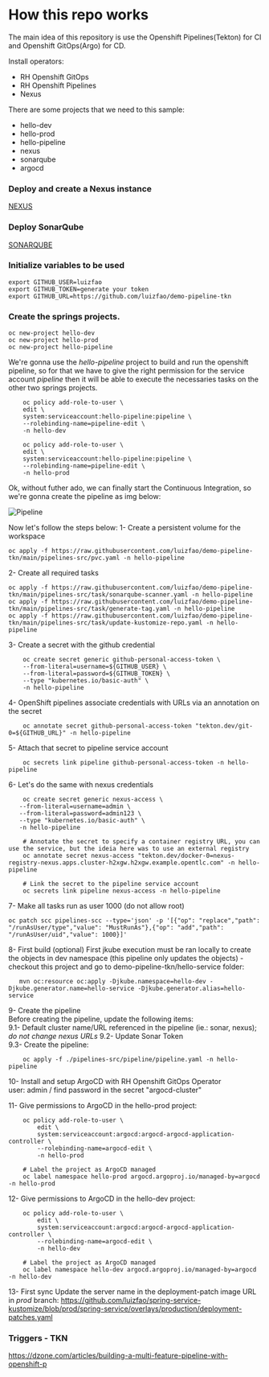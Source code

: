 # How this repo works
The main idea of this repository is use the Openshift Pipelines(Tekton) for CI and Openshift GitOps(Argo) for CD.

Install operators:
- RH Openshift GitOps
- RH Openshift Pipelines
- Nexus

There are some projects that we need to this sample:
- hello-dev
- hello-prod
- hello-pipeline
- nexus
- sonarqube
- argocd

### Deploy and create a Nexus instance
[NEXUS](https://github.com/luizfao/demo-pipeline-tkn/blob/main/nexus/README.md)


### Deploy SonarQube
[SONARQUBE](https://github.com/luizfao/demo-pipeline-tkn/blob/main/sonarqube/sonarqube.adoc)


### Initialize variables to be used
```shell
export GITHUB_USER=luizfao
export GITHUB_TOKEN=generate your token
export GITHUB_URL=https://github.com/luizfao/demo-pipeline-tkn
```

### Create the springs projects.
```shell
oc new-project hello-dev
oc new-project hello-prod
oc new-project hello-pipeline
```

We're gonna use the *hello-pipeline* project to build and run the openshift pipeline, so for that we have to give the right permission for the service account *pipeline* then it will be able to execute the necessaries tasks on the other two springs projects.

```shell
    oc policy add-role-to-user \
    edit \
    system:serviceaccount:hello-pipeline:pipeline \
    --rolebinding-name=pipeline-edit \
    -n hello-dev
```
```shell
    oc policy add-role-to-user \
    edit \
    system:serviceaccount:hello-pipeline:pipeline \
    --rolebinding-name=pipeline-edit \
    -n hello-prod
```

Ok, without futher ado, we can finally start the Continuous Integration, so we're gonna create the pipeline as img below:

![Pipeline](https://github.com/luizfao/demo-pipeline-tkn/blob/main/imgs/pipeline.png)

Now let's follow the steps below: 
1- Create a persistent volume for the workspace
```shell
oc apply -f https://raw.githubusercontent.com/luizfao/demo-pipeline-tkn/main/pipelines-src/pvc.yaml -n hello-pipeline
```
2- Create all required tasks
```shell
oc apply -f https://raw.githubusercontent.com/luizfao/demo-pipeline-tkn/main/pipelines-src/task/sonarqube-scanner.yaml -n hello-pipeline
oc apply -f https://raw.githubusercontent.com/luizfao/demo-pipeline-tkn/main/pipelines-src/task/generate-tag.yaml -n hello-pipeline
oc apply -f https://raw.githubusercontent.com/luizfao/demo-pipeline-tkn/main/pipelines-src/task/update-kustomize-repo.yaml -n hello-pipeline
```

3- Create a secret with the github credential
```shell
    oc create secret generic github-personal-access-token \
    --from-literal=username=${GITHUB_USER} \
    --from-literal=password=${GITHUB_TOKEN} \
    --type "kubernetes.io/basic-auth" \
    -n hello-pipeline
```
4- OpenShift pipelines associate credentials with URLs via an annotation on the secret
```shell
    oc annotate secret github-personal-access-token "tekton.dev/git-0=${GITHUB_URL}" -n hello-pipeline
```
5- Attach that secret to pipeline service account
```shell
    oc secrets link pipeline github-personal-access-token -n hello-pipeline
```

6- Let's do the same with nexus credentials
```shell
    oc create secret generic nexus-access \
   --from-literal=username=admin \
   --from-literal=password=admin123 \
   --type "kubernetes.io/basic-auth" \
   -n hello-pipeline

    # Annotate the secret to specify a container registry URL, you can use the service, but the ideia here was to use an external registry
    oc annotate secret nexus-access "tekton.dev/docker-0=nexus-registry-nexus.apps.cluster-h2xgw.h2xgw.example.opentlc.com" -n hello-pipeline

    # Link the secret to the pipeline service account
    oc secrets link pipeline nexus-access -n hello-pipeline
```
7- Make all tasks run as user 1000 (do not allow root)
```shell
oc patch scc pipelines-scc --type='json' -p '[{"op": "replace","path": "/runAsUser/type","value": "MustRunAs"},{"op": "add","path": "/runAsUser/uid","value": 1000}]'
```

8- First build (optional)
First jkube execution must be ran locally to create the objects in dev namespace (this pipeline only updates the objects) - checkout this project and go to demo-pipeline-tkn/hello-service folder:
```shell
   mvn oc:resource oc:apply -Djkube.namespace=hello-dev -Djkube.generator.name=hello-service -Djkube.generator.alias=hello-service
```

9- Create the pipeline  
Before creating the pipeline, update the following items:  
9.1- Default cluster name/URL referenced in the pipeline (ie.: sonar, nexus); *do not change nexus URLs*
9.2- Update Sonar Token  
9.3- Create the pipeline:  
```shell
    oc apply -f ./pipelines-src/pipeline/pipeline.yaml -n hello-pipeline
```

10- Install and setup ArgoCD with RH Openshift GitOps Operator  
user: admin / find password in the secret "argocd-cluster"

11- Give permissions to ArgoCD in the hello-prod project:
```shell
    oc policy add-role-to-user \
        edit \
        system:serviceaccount:argocd:argocd-argocd-application-controller \
        --rolebinding-name=argocd-edit \
        -n hello-prod

    # Label the project as ArgoCD managed
    oc label namespace hello-prod argocd.argoproj.io/managed-by=argocd -n hello-prod
```

12- Give permissions to ArgoCD in the hello-dev project:
```shell
    oc policy add-role-to-user \
        edit \
        system:serviceaccount:argocd:argocd-argocd-application-controller \
        --rolebinding-name=argocd-edit \
        -n hello-dev

    # Label the project as ArgoCD managed
    oc label namespace hello-dev argocd.argoproj.io/managed-by=argocd -n hello-dev
```

13- First sync
Update the server name in the deployment-patch image URL in *prod* branch:
https://github.com/luizfao/spring-service-kustomize/blob/prod/spring-service/overlays/production/deployment-patches.yaml

### Triggers - TKN
https://dzone.com/articles/building-a-multi-feature-pipeline-with-openshift-p
